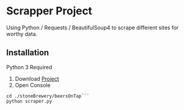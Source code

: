 # Scrapper Project
Using Python / Requests / BeautifulSoup4 to scrape different sites for worthy data.

## Installation

Python 3 Required

1. Download [Project](https://github.com/Dman89/Scrapper_Project)
2. Open Console
```
cd ./stoneBrewery/beersOnTap```
python scraper.py
```
